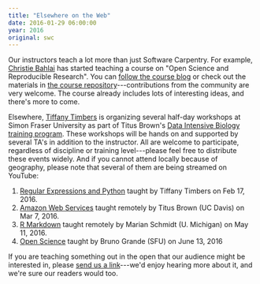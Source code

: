 ```yaml
---
title: "Elsewhere on the Web"
date: 2016-01-29 06:00:00
year: 2016
original: swc
---
```

Our instructors teach a lot more than just Software Carpentry.
For example,
[Christie Bahlai]({{site.baseurl}}/team/#bahlai_christie) has started teaching a course on
"Open Science and Reproducible Research".
You can [follow the course blog](https://osrrcourse.wordpress.com/)
or check out the materials in [the course repository](https://github.com/cbahlai/OSRR_course)---contributions
from the community are very welcome.
The course already includes lots of interesting ideas,
and there's more to come.

Elsewhere,
[Tiffany Timbers]({{site.basurl}}/team/#timbers_tiffany) is organizing several half-day workshops at Simon Fraser University
as part of Titus Brown's
[Data Intensive Biology training program](http://dib-training.readthedocs.org/en/pub/).
These workshops will be hands on and supported by several TA's in addition to the instructor.
All are welcome to participate, regardless of discipline or training level---please feel free to distribute these events widely.
And if you cannot attend locally because of geography,
please note that several of them are being streamed on YouTube:

1.  [Regular Expressions and Python](https://github.com/ttimbers/dib-training/blob/pub/2016-02-17-regular_expressions_Python.md)
    taught by Tiffany Timbers on Feb 17, 2016.
2.  [Amazon Web Services](https://www.eventbrite.com/e/amazon-web-services-tickets-21041573914)
    taught remotely by Titus Brown (UC Davis) on Mar 7, 2016.
3.  [R Markdown](https://www.eventbrite.com/e/r-markdown-tickets-21041792568)
    taught remotely by Marian Schmidt (U. Michigan) on May 11, 2016.
4.  [Open Science](https://www.eventbrite.com/e/open-science-tickets-21041902898)
    taught by Bruno Grande (SFU) on June 13, 2016

If you are teaching something out in the open that our audience might be interested in,
please [send us a link](mailto:{{site.contact}})---we'd enjoy hearing more about it,
and we're sure our readers would too.
